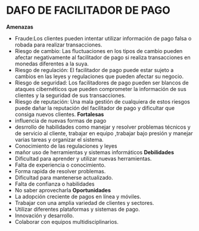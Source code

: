 # DAFO DE FACILITADOR DE PAGO	

**Amenazas**
- Fraude:Los clientes pueden intentar utilizar información de pago falsa o robada para realizar transacciones.
- Riesgo de cambio: Las fluctuaciones en los tipos de cambio pueden afectar negativamente al facilitador de pago si realiza transacciones en monedas diferentes a la suya.
- Riesgo de regulación: El facilitador de pago puede estar sujeto a cambios en las leyes y regulaciones que pueden afectar su negocio.
- Riesgo de seguridad: Los facilitadores de pago pueden ser blancos de ataques cibernéticos que pueden comprometer la información de sus clientes y la seguridad de sus transacciones.
- Riesgo de reputación: Una mala gestión de cualquiera de estos riesgos puede dañar la reputación del facilitador de pago y dificultar que consiga nuevos clientes.
**Fortalesas**
- influencia de nuevas formas de pago 
- desrrollo de habilidades como manejar y resolver problemas técnicos y de servicio al cliente, trabajar en equipo ,trabajar bajo presión y manejar varias tareas y organizar el sistema.
- Conocimiento de las regulaciones y leyes
- mañor uso de herramientas y sistemas informáticos
**Debilidades**
- Dificultad para aprender y utilizar nuevas herramientas.
- Falta de experiencia o conocimiento.
- Forma rapida de resolver problemas.
- Dificultad para mantenerse actualizado.
- Falta de confianza o habilidades
- No saber aprovecharla
**Oportunidades**
- La adopción creciente de pagos en línea y móviles.
- Trabajar con una amplia variedad de clientes y sectores.
- Utilizar diferentes plataformas y sistemas de pago.
- Innovación y desarrollo.
- Colaborar con equipos multidisciplinarios.

